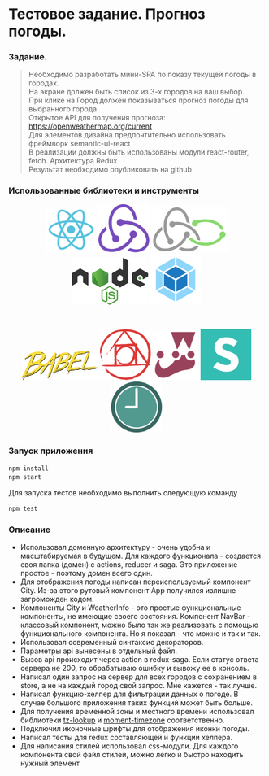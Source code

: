 # Тестовое задание. Прогноз погоды.
### Задание.
> Необходимо разработать мини-SPA по показу текущей погоды в городах.<br>
> На экране должен быть список из 3-х городов на ваш выбор.<br>
> При клике на Город должен показываться прогноз погоды для выбранного города.<br>
> Открытое API для получения прогноза: https://openweathermap.org/current<br>
> Для элементов дизайна предпочтительно использовать фреймворк semantic-ui-react<br>
> В реализации должны быть использованы модули react-router, fetch. Архитектура Redux<br>
> Результат необходимо опубликовать на github
### Использованные библиотеки и инструменты
<p align="center">
<a href="https://reactjs.org/"><img src="icons/react.svg" alt="React" title="React"width="100"></a> 
<a href="https://redux.js.org/"><img src="icons/redux.svg" alt="Redux" title="Redux" width="100"></a> 
<a href="https://redux-saga.js.org/"><img src="icons/redux-saga.svg" alt="Redux-saga" title="Redux-Saga" width="150"></a>
<a href="https://nodejs.org/"><img src="icons/nodejs-1.svg" alt="NodeJs" title="NodeJs" width="150"></a>
<a href="https://webpack.js.org/"><img src="icons/webpack-icon.svg" alt="Webpack" title="Webpack" width="100"></a>
</p><br>
<p align="center">
<a href="https://babeljs.io/"><img src="icons/babel-10.svg" alt="Babel" title="Babel" width="150"></a>
<a href="https://postcss.org/"><img src="icons/postcss.svg" alt="Postcss" title="Postcss" width="100"></a>
<a href="https://jestjs.io/"><img src="icons/jest-0.svg" alt="Jest" title="Jest" width="90"></a>
<a href="https://react.semantic-ui.com/"><img src="icons/semantic-ui.svg" alt="Semantic-ui" title="Semantic-ui" width="100"></a>
<a href="https://momentjs.com/"><img src="icons/momentjs.svg" alt="momentjs" title="Momentjs" width="100"></a>
</p>

### Запуск приложения
```sh
npm install
npm start
```
Для запуска тестов необходимо выполнить следующую команду
```sh
npm test
```
### Описание
- Использовал доменную архитектуру - очень удобна и масштабируемая в будущем. Для каждого функционала - создается своя папка (домен) с actions, reducer и saga. Это приложение простое - поэтому домен всего один.
- Для отображения погоды написан переиспользуемый компонент City.  Из-за этого рутовый компонент App получился излишне загроможден кодом. 
- Компоненты City и WeatherInfo - это простые функциональные компоненты, не имеющие своего состояния.
Компонент NavBar - классовый компонент, можно было так же реализовать с помощью функционального компонента. Но я показал - что можно и так и так.
- Использовал современный синтаксис декораторов.
- Параметры api вынесены в отдельный файл.
- Вызов api происходит через action в redux-saga. Если статус ответа сервера не 200, то обрабатываю ошибку и вывожу ее в консоль.
- Написал один запрос на сервер для всех городов с сохранением в store, а не на каждый город свой запрос. Мне кажется - так лучше.
- Написал функцию-хелпер для фильтрации данных о погоде. В случае большого приложения таких функций может быть больше.
- Для получения временной зоны и местного времени использовал библиотеки [tz-lookup](https://github.com/darkskyapp/tz-lookup "tz-lookup") и [moment-timezone](https://momentjs.com/timezone/ "moment-timezone") соответственно.
- Подключил иконочные шрифты для отображения иконки погоды.
- Написал тесты для redux составляющей и функции хелпера.
- Для написания стилей использовал css-модули. Для каждого компонента свой файл стилей, можно легко и быстро находить нужный элемент.
